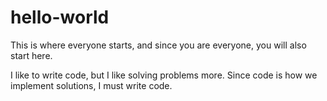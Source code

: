 # hello-world
This is where everyone starts, and since you are everyone, you will also start here.

I like to write code, but I like solving problems more. Since code is how we implement solutions, I must write code.
